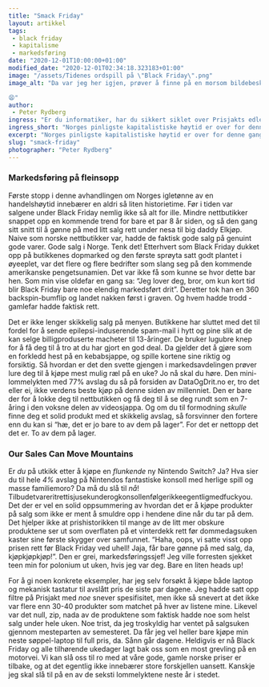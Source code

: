 ```yaml
---
title: "Smack Friday"
layout: artikkel
tags: 
 - black friday
 - kapitalisme
 - markedsføring
date: "2020-12-01T10:00:00+01:00"
modified_date: "2020-12-01T02:34:18.323183+01:00"
image: "/assets/Tidenes ordspill på \"Black Friday\".png"
image_alt: "Da var jeg her igjen, prøver å finne på en morsom bildebeskrivelse...

😫"
author:
 - Peter Rydberg
ingress: "Er du informatiker, har du sikkert siklet over Prisjakts edle deler de siste par dagene. Det har jo vært Black Fri-, eh, Black Wee-, nei, Black Month! Alle nettbutikker og deres bestemødre har holdt store salg som om livene til deres kinesiske barnearbeidere sto på spill. Enten det er mobiltelefoni, 5-1 nyredialysemaskin med innebygget WiFi, eller Kari Traa-skjerf du kan bruke til pisk under lett BDSM, er det alltid noe som frister den jevne student. Hadde bare ikke salgene sugd hardere enn en Dyson: Red Light District Edition-støvsuger. Neida, jeg irriterer meg ikke over overforbruk eller materialisme som en eller annen basic SiD-skribent. Hvis du tror denne artikkelen handler om hvor mye jeg hater den kapitalistiske ånd, må du nemlig tro om igjen. Jeg slår absolutt ikke fra meg muligheten til å kjøpe morgendagens søppel om jeg tror jeg får en god pris for det. Dette handler derimot om hvor elendig Black Friday har blitt de siste årene, samt hvor rettferdiggjort det er at jeg blir irrasjonelt irritert over det."
ingress_short: "Norges pinligste kapitalistiske høytid er over for denne gang."
excerpt: "Norges pinligste kapitalistiske høytid er over for denne gang."
slug: "smack-friday"
photographer: "Peter Rydberg"
---
```

### Markedsføring på fleinsopp
Første stopp i denne avhandlingen om Norges igletønne av en handelshøytid innebærer en aldri så liten historietime. Før i tiden var salgene under Black Friday nemlig ikke så alt for ille. Mindre nettbutikker snappet opp en kommende trend for bare et par 8 år siden, og så den gang sitt snitt til å gønne på med litt salg rett under nesa til big daddy Elkjøp. Naive som norske nettbutikker var, hadde de faktisk gode salg på genuint gode varer. Gode salg i Norge. Tenk det! Etterhvert som Black Friday dukket opp på butikkenes dopmarked og den første sprøyta satt godt plantet i øyeeplet, var det flere og flere bedrifter som slang seg på den kommende amerikanske pengetsunamien. Det var ikke få som kunne se hvor dette bar hen. Som min vise oldefar en gang sa: “Jeg lover deg, bror, om kun kort tid blir Black Friday bare noe elendig markedsført drit”. Deretter tok han en 360 backspin-bumflip og landet nakken først i graven. Og hvem hadde trodd - gamlefar hadde faktisk rett.

Det er ikke lenger skikkelig salg på menyen. Butikkene har sluttet med det til fordel for å sende epilepsi-induserende spam-mail i hytt og pine slik at de kan selge billigproduserte macheter til 13-åringer. De bruker lugubre knep for å få deg til å tro at du har gjort en god deal. Da gjelder det å gjøre som en forkledd hest på en kebabsjappe, og spille kortene sine riktig og forsiktig. Så hvordan er det den svette gjengen i markedsavdelingen prøver lure deg til å kjøpe mest mulig ræl på en uke? Jo nå skal du høre. Den mini-lommelykten med 77% avslag du så på forsiden av DataOgDrit.no er, tro det eller ei, ikke verdens beste kjøp på denne siden av millenniet. Den er bare der for å lokke deg til nettbutikken og få deg til å se deg rundt som en 7-åring i den voksne delen av videosjappa. Og om du til formodning *skulle* finne deg et solid produkt med et skikkelig avslag, så forsvinner den fortere enn du kan si “hæ, det er jo bare to av dem på lager”. For det er nettopp det det er. To av dem på lager.

### Our Sales Can Move Mountains
Er *du* på utkikk etter å kjøpe en *flunkende* ny Nintendo Switch? Ja? Hva sier du til hele *4%* avslag på Nintendos fantastiske konsoll med herlige spill og masse familiemoro? Da må du slå til *nå*! Tilbudetvareritrettisjusekunderogkonsollenfølgerikkeegentligmedfuckyou. Det der er vel en solid oppsummering av hvordan det er å kjøpe produkter på salg som ikke er ment å smuldre opp i hendene dine når du tar på dem. Det hjelper ikke at prishistorikken til mange av de litt mer obskure produktene ser ut som overflaten på et vinterdekk rett før dommedagsuken kaster sine første skygger over samfunnet. “Haha, oops, vi satte visst opp prisen rett før Black Friday ved uhell! Jaja, får bare gønne på med salg, da, kjøpkjøpkjøp!”. Den er grei, markedsføringssjef! Jeg ville forresten sjekket teen min for polonium ut uken, hvis jeg var deg. Bare en liten heads up!

For å gi noen konkrete eksempler, har jeg selv forsøkt å kjøpe både laptop og mekanisk tastatur til avslått pris de siste par dagene. Jeg hadde satt opp filtre på Prisjakt med *noe* snever spesifisitet, men ikke så snevert at det ikke var flere enn 30-40 produkter som matchet på hver av listene mine. Likevel var det null, zip, nada av de produktene som faktisk hadde noe som helst salg under hele uken. Noe trist, da jeg troskyldig har ventet på salgsuken gjennom mesteparten av semesteret. Da får jeg vel heller bare kjøpe min neste søppel-laptop til full pris, da. Sånn går dagene. Heldigvis er nå Black Friday og alle tilhørende ukedager lagt bak oss som en most grevling på en motorvei. Vi kan slå oss til ro med at våre gode, gamle norske priser er tilbake, og at det egentlig ikke innebærer store forskjellen uansett. Kanskje jeg skal slå til på en av de seksti lommelyktene neste år i stedet.